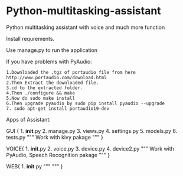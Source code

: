# Python-multitasking-assistant
Python multitasking assistant with voice and much more function

Install requrements.

Use manage.py to run the application

If you have problems with PyAudio:
  
    1.Downloaded the .tgz of portaudio file from here http://www.portaudio.com/download.html
    2.Then Extract the downloaded file.
    3.cd to the extracted folder.
    4.Then ./configure && make
    5.Now do sudo make install
    6.Then upgrade pyaudio by sudo pip install pyaudio --upgrade
    7. sudo apt-get install portaudio19-dev 

Apps of Assistant:

  GUI {
    1. __init__.py
    2. manage.py
    3. views.py
    4. settings.py
    5. models.py
    6. tests.py
    """ Work with kivy pakage """
  }
  
  VOICE{
    1. __init__.py
    2. voice.py
    3. device.py
    4. device2.py
    """ Work with PyAudio, Speech Recognition pakage """
  }
  
  WEB{
    1. __init__.py
    """ """
  }
